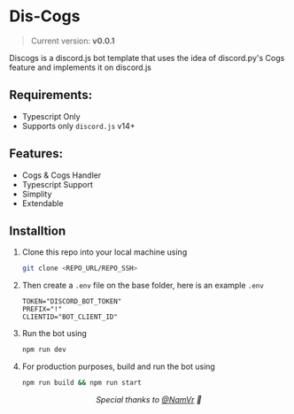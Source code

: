 # Dis-Cogs

> Current version: **v0.0.1**

Discogs is a discord.js bot template that uses the idea of discord.py's Cogs feature and implements it on discord.js

## Requirements:

- Typescript Only
- Supports only `discord.js` v14+

## Features:

- Cogs & Cogs Handler
- Typescript Support
- Simplity
- Extendable

## Installtion

1. Clone this repo into your local machine using

   ```bash
   git clone <REPO_URL/REPO_SSH>
   ```

2. Then create a `.env` file on the base folder, here is an example `.env`

   ```env
   TOKEN="DISCORD_BOT_TOKEN"
   PREFIX="!"
   CLIENTID="BOT_CLIENT_ID"
   ```

3. Run the bot using
   ```bash
   npm run dev
   ```
4. For production purposes, build and run the bot using
   ```bash
   npm run build && npm run start
   ```

<center>

_Special thanks to [@NamVr](https://github.com/NamVr) 🌟_

</center>
